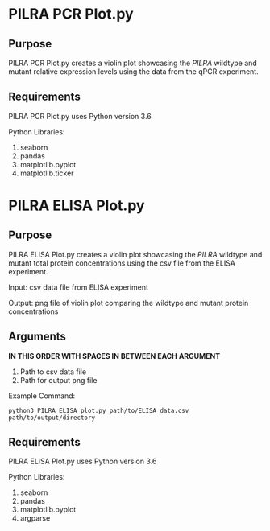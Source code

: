 # PILRA PCR Plot.py

## Purpose

PILRA PCR Plot.py creates a violin plot showcasing the _PILRA_ wildtype and mutant relative expression levels using the data from the qPCR experiment.


## Requirements

PILRA PCR Plot.py uses Python version 3.6

Python Libraries:

1. seaborn
2. pandas
3. matplotlib.pyplot
4. matplotlib.ticker

# PILRA ELISA Plot.py

## Purpose

PILRA ELISA Plot.py creates a violin plot showcasing the _PILRA_ wildtype and mutant total protein concentrations using the csv file from the ELISA experiment. 

Input: csv data file from ELISA experiment

Output: png file of violin plot comparing the wildtype and mutant protein concentrations

## Arguments

**IN THIS ORDER WITH SPACES IN BETWEEN EACH ARGUMENT**

1. Path to csv data file
2. Path for output png file

Example Command:
```
python3 PILRA_ELISA_plot.py path/to/ELISA_data.csv path/to/output/directory
```

## Requirements

PILRA ELISA Plot.py uses Python version 3.6

Python Libraries:

1. seaborn
2. pandas
3. matplotlib.pyplot
4. argparse
